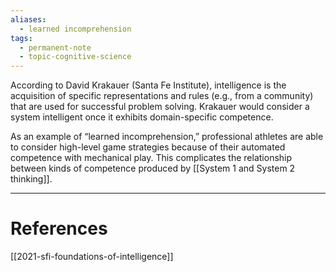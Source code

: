 ```yaml
---
aliases:
  - learned incomprehension
tags:
  - permanent-note
  - topic-cognitive-science
---
```

According to David Krakauer (Santa Fe Institute), intelligence is the acquisition of specific representations and rules (e.g., from a community) that are used for successful problem solving. Krakauer would consider a system intelligent once it exhibits domain-specific competence.

As an example of “learned incomprehension,” professional athletes are able to consider high-level game strategies because of their automated competence with mechanical play. This complicates the relationship between kinds of competence produced by [[System 1 and System 2 thinking]].

---
# References 

[[2021-sfi-foundations-of-intelligence]]


